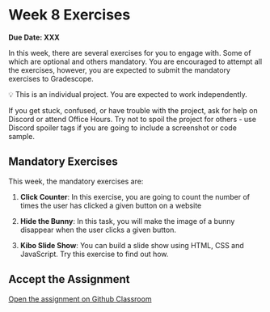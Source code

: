 # Week 8 Exercises

**Due Date: XXX**

In this week, there are several exercises for you to engage with. Some of which are optional and others mandatory. You are encouraged to attempt all the exercises, however, you are expected to submit the mandatory exercises to Gradescope.

<aside>

💡 This is an individual project. You are expected to work independently.

If you get stuck, confused, or have trouble with the project, ask for help on Discord or attend Office Hours. Try not to spoil the project for others - use Discord spoiler tags if you are going to include a screenshot or code sample.

</aside>

## Mandatory Exercises
This week, the mandatory exercises are:

1. **Click Counter**: In this exercise, you are going to count the number of times the user has clicked a given button on a website

2. **Hide the Bunny**: In this task, you will make the image of a bunny disappear when the user clicks a given button.


3. **Kibo Slide Show**: You can build a slide show using HTML, CSS and JavaScript. Try this exercise to find out how.

<!-- 1. **Profile Page**: In this project, you'll be adding JavaScript to your profile page to make it interactive. You're going to implement a toggle, so that when a visitor clicks on one of your headings, the paragraph text is displayed. -->


## Accept the Assignment

[Open the assignment on Github Classroom](https://classroom.github.com/a/8aao_rGO)
